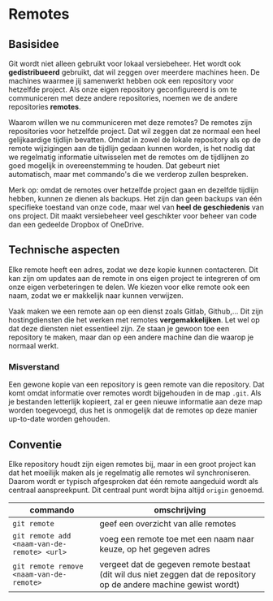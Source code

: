 # Remotes

## Basisidee

Git wordt niet alleen gebruikt voor lokaal versiebeheer. Het wordt ook **gedistribueerd** gebruikt, dat wil zeggen over meerdere machines heen. De machines waarmee jij samenwerkt hebben ook een repository voor hetzelfde project. Als onze eigen repository geconfigureerd is om te communiceren met deze andere repositories, noemen we de andere repositories **remotes**.

Waarom willen we nu communiceren met deze remotes? De remotes zijn repositories voor hetzelfde project. Dat wil zeggen dat ze normaal een heel gelijkaardige tijdlijn bevatten. Omdat in zowel de lokale repository als op de remote wijzigingen aan de tijdlijn gedaan kunnen worden, is het nodig dat we regelmatig informatie uitwisselen met de remotes om de tijdlijnen zo goed mogelijk in overeenstemming te houden. Dat gebeurt niet automatisch, maar met commando's die we verderop zullen bespreken.

Merk op: omdat de remotes over hetzelfde project gaan en dezelfde tijdlijn hebben, kunnen ze dienen als backups. Het zijn dan geen backups van één specifieke toestand van onze code, maar wel van **heel de geschiedenis** van ons project. Dit maakt versiebeheer veel geschikter voor beheer van code dan een gedeelde Dropbox of OneDrive.

## Technische aspecten

Elke remote heeft een adres, zodat we deze kopie kunnen contacteren. Dit kan zijn om updates aan de remote in ons eigen project te integreren of om onze eigen verbeteringen te delen. We kiezen voor elke remote ook een naam, zodat we er makkelijk naar kunnen verwijzen.

Vaak maken we een remote aan op een dienst zoals Gitlab, Github,... Dit zijn hostingdiensten die het werken met remotes **vergemakkelijken**. Let wel op dat deze diensten niet essentieel zijn. Ze staan je gewoon toe een repository te maken, maar dan op een andere machine dan die waarop je normaal werkt.

### Misverstand

Een gewone kopie van een repository is geen remote van die repository. Dat komt omdat informatie over remotes wordt bijgehouden in de map `.git`.  Als je bestanden letterlijk kopieert, zal er geen nieuwe informatie aan deze map worden toegevoegd, dus het is onmogelijk dat de remotes op deze manier up-to-date worden gehouden.

## Conventie

Elke repository houdt zijn eigen remotes bij, maar in een groot project kan dat het moeilijk maken als je regelmatig alle remotes wil synchroniseren. Daarom wordt er typisch afgesproken dat één remote aangeduid wordt als centraal aanspreekpunt. Dit centraal punt wordt bijna altijd `origin` genoemd.

| commando                                    | omschrijving                                                                                                        |
| ------------------------------------------- | ------------------------------------------------------------------------------------------------------------------- |
| `git remote`                                | geef een overzicht van alle remotes                                                                                 |
| `git remote add <naam-van-de-remote> <url>` | voeg een remote toe met een naam naar keuze, op het gegeven adres                                                   |
| `git remote remove <naam-van-de-remote>`    | vergeet dat de gegeven remote bestaat (dit wil dus niet zeggen dat de repository op de andere machine gewist wordt) |
